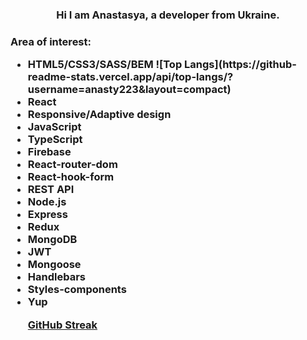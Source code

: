 <h3 align="center">Hi I am Anastasya, a developer from Ukraine.

  <h3 > Area of interest:
    <ul> 
  <li> HTML5/CSS3/SASS/BEM                        ![Top Langs](https://github-readme-stats.vercel.app/api/top-langs/?username=anasty223&layout=compact)
   <li> React
     <li>Responsive/Adaptive design
       <li>JavaScript
         <li>TypeScript
           <li>Firebase
    <li>React-router-dom
      <li>React-hook-form
        <li>REST API
          <li>Node.js
            <li>Express
              <li>Redux
    <li>MongoDB
      <li>JWT
        <li>Mongoose
          <li>Handlebars
            <li>Styles-components
              <li>Yup


 


[GitHub Streak](https://github-readme-streak-stats.herokuapp.com/?user=anasty223)


  
  
